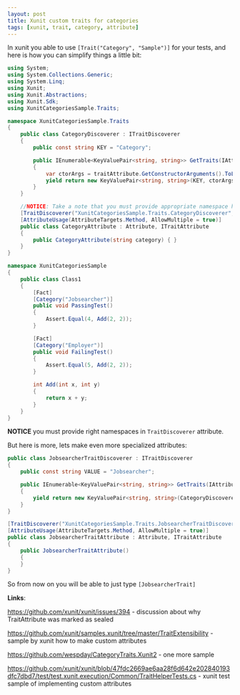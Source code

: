 ```yaml
---
layout: post
title: Xunit custom traits for categories
tags: [xunit, trait, category, attribute]
---
```


In xunit you able to use `[Trait("Category", "Sample")]` for your tests, and here is how you can simplify things a little bit:

```csharp
using System;
using System.Collections.Generic;
using System.Linq;
using Xunit;
using Xunit.Abstractions;
using Xunit.Sdk;
using XunitCategoriesSample.Traits;

namespace XunitCategoriesSample.Traits
{
	public class CategoryDiscoverer : ITraitDiscoverer
	{
		public const string KEY = "Category";

		public IEnumerable<KeyValuePair<string, string>> GetTraits(IAttributeInfo traitAttribute)
		{
			var ctorArgs = traitAttribute.GetConstructorArguments().ToList();
			yield return new KeyValuePair<string, string>(KEY, ctorArgs[0].ToString());
		}
	}

	//NOTICE: Take a note that you must provide appropriate namespace here
	[TraitDiscoverer("XunitCategoriesSample.Traits.CategoryDiscoverer", "XunitCategoriesSample")]
	[AttributeUsage(AttributeTargets.Method, AllowMultiple = true)]
	public class CategoryAttribute : Attribute, ITraitAttribute
	{
		public CategoryAttribute(string category) { }
	}
}

namespace XunitCategoriesSample
{
	public class Class1
	{
		[Fact]
		[Category("Jobsearcher")]
		public void PassingTest()
		{
			Assert.Equal(4, Add(2, 2));
		}

		[Fact]
		[Category("Employer")]
		public void FailingTest()
		{
			Assert.Equal(5, Add(2, 2));
		}

		int Add(int x, int y)
		{
			return x + y;
		}
	}
}
```


**NOTICE** you must provide right namespaces in `TraitDiscoverer` attribute.

But here is more, lets make even more specialized attributes:

```csharp
public class JobsearcherTraitDiscoverer : ITraitDiscoverer
{
	public const string VALUE = "Jobsearcher";

	public IEnumerable<KeyValuePair<string, string>> GetTraits(IAttributeInfo traitAttribute)
	{
		yield return new KeyValuePair<string, string>(CategoryDiscoverer.KEY, VALUE);
	}
}

[TraitDiscoverer("XunitCategoriesSample.Traits.JobsearcherTraitDiscoverer", "XunitCategoriesSample")]
[AttributeUsage(AttributeTargets.Method, AllowMultiple = true)]
public class JobsearcherTraitAttribute : Attribute, ITraitAttribute
{
	public JobsearcherTraitAttribute()
	{
	}
}
```


So from now on you will be able to just type `[JobsearcherTrait]`

**Links**:


https://github.com/xunit/xunit/issues/394 - discussion about why TraitAttribute was marked as sealed

https://github.com/xunit/samples.xunit/tree/master/TraitExtensibility - sample by xunit how to make custom attributes

https://github.com/wespday/CategoryTraits.Xunit2 - one more sample

https://github.com/xunit/xunit/blob/47fdc2669ae6aa28f6d642e202840193dfc7dbd7/test/test.xunit.execution/Common/TraitHelperTests.cs - xunit test sample of implementing custom attributes


